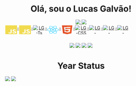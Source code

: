 
<div align="center">
 <h1 align="center"> Olá, sou o Lucas Galvão! </h1>
  <a href="https://github.com/galvaolucas">
  <img height="180em" src="https://github-readme-stats.vercel.app/api?username=galvaolucas&show_icons=true&theme=tokyonight&include_all_commits=true&count_private=true"/>
  <img height="180em" src="https://github-readme-stats.vercel.app/api/top-langs/?username=galvaolucas&layout=compact&langs_count=7&theme=tokyonight"/>
</div>
<div style="display: flex" align="center"><br>
  <img align="center" alt="LG-Js" height="30" width="40" src="https://raw.githubusercontent.com/devicons/devicon/master/icons/javascript/javascript-plain.svg"> -
  <img align="center" alt="LG-Js" height="30" width="40" src="https://raw.githubusercontent.com/devicons/devicon/master/icons/javascript/javascript-plain.svg"> -
  <img align="center" alt="LG-Ts" height="30" width="40" src="https://cdn.jsdelivr.net/gh/devicons/devicon/icons/nodejs/nodejs-original.svg" /> -
  <img align="center" alt="LG-React" height="30" width="40" src="https://raw.githubusercontent.com/devicons/devicon/master/icons/react/react-original.svg"> -
  <img align="center" alt="LG-HTML" height="30" width="40" src="https://raw.githubusercontent.com/devicons/devicon/master/icons/html5/html5-original.svg"> -
  <img align="center" alt="LG-CSS" height="30" width="40" src="https://cdn.jsdelivr.net/gh/devicons/devicon/icons/css3/css3-original.svg" /> -
  <img align="center" alt="LG-Postgresp" height="30" width="40" src="https://cdn.jsdelivr.net/gh/devicons/devicon/icons/postgresql/postgresql-original.svg" /> -
 <img align="center" alt="LG-Docker" height="30" width="40" src="https://cdn.jsdelivr.net/gh/devicons/devicon/icons/docker/docker-original.svg" />
 -
 <img align="center" alt="LG-Mongo" height="30" width="40" src="https://cdn.jsdelivr.net/gh/devicons/devicon/icons/mongodb/mongodb-original.svg" />
</div>
  
  ##
 
<div align="center">
  <a href="https://api.whatsapp.com/send?phone=5584996170738&text=Opa%2C%20Lucas!%20Tudo%20bom%3F" target="_blank"><img src="https://img.shields.io/badge/WhatsApp-25D366?style=for-the-badge&logo=whatsapp&logoColor=white"></a>
  <a href="https://instagram.com/lucasgalvm" target="_blank"><img src="https://img.shields.io/badge/-Instagram-%23E4405F?style=for-the-badge&logo=instagram&logoColor=white" target="_blank"></a>
  <a href = "mailto:lucasmelogalv@gmail.com"><img src="https://img.shields.io/badge/-Gmail-%23333?style=for-the-badge&logo=gmail&logoColor=white" target="_blank"></a>
  <a href="https://www.linkedin.com/in/lucasm-galvao/" target="_blank"><img src="https://img.shields.io/badge/-LinkedIn-%230077B5?style=for-the-badge&logo=linkedin&logoColor=white" target="_blank"></a> 
</div>
 
<h1 align="center"> Year Status </h1> 
 <div>
  <img heigth:"180em" src='https://github-readme-stats.vercel.app/api?username=galvaolucas&theme=tokyonight'/>
  <img heigth:"180em" src='https://github-readme-stats.vercel.app/api?username=galvaolucas&count_private=true&theme=tokyonight'/>
</div>
 

